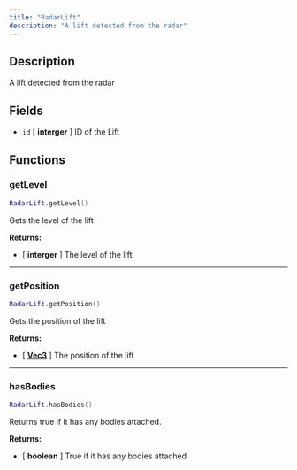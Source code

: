 ```yaml
---
title: "RadarLift"
description: "A lift detected from the radar"
---
```


## Description

A lift detected from the radar

## Fields
- `id` [ **interger** ] ID of the Lift

## Functions

### getLevel

```lua
RadarLift.getLevel()
```

Gets the level of the lift

**Returns:**
- [ **interger** ] The level of the lift

---

### getPosition

```lua
RadarLift.getPosition()
```

Gets the position of the lift

**Returns:**
- [ **[Vec3](https://scrapmechanicdocs.com/docs/Game-Script-Environment/Userdata/Vec3/)** ] The position of the lift

---

### hasBodies

```lua
RadarLift.hasBodies()
```

Returns true if it has any bodies attached.

**Returns:**
- [ **boolean** ] True if it has any bodies attached
